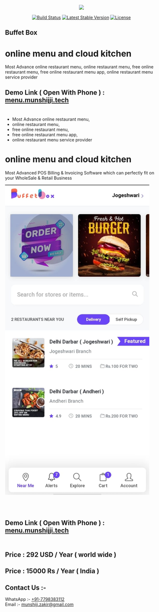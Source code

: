 <p align="center"><img src="https://menu.munshijji.tech/assets/img/logos/logo.png" width="150"></p>

<p align="center">
<a href="#"><img src="https://travis-ci.org/laravel/framework.svg" alt="Build Status"></a>
<!--<a href="#"><img src="https://poser.pugx.org/laravel/framework/d/total.svg" alt="Total Bills"></a>-->
<a href="#"><img src="https://poser.pugx.org/laravel/framework/v/stable.svg" alt="Latest Stable Version"></a>
<a href="#"><img src="https://poser.pugx.org/laravel/framework/license.svg" alt="License"></a>
</p>

## Buffet Box  

# online menu and cloud kitchen 
Most Advance online restaurant menu, online restaurant menu, free online restaurant menu, free online restaurant menu app, online restaurant menu service provider

## Demo Link ( Open With Phone ) : <a href="https://munshijji.tech/menu" target="_blank">menu.munshijji.tech</a> <br><br>

- Most Advance online restaurant menu, 
- online restaurant menu, 
- free online restaurant menu, 
- free online restaurant menu app, 
- online restaurant menu service provider


# online menu and cloud kitchen
Most Advanced POS Billing & Invoicing Software which can perfectly fit on your WholeSale &amp; Retail Business

<a href="https://munshijji.tech/menu" target="_blank"><img src="https://github.com/munshiji/online-menu-and-cloud-kitchen/blob/main/1.jpeg?raw=true"  alt="Online Menu"></a> 

<br><br>
## Demo Link ( Open With Phone ) : <a href="https://munshijji.tech/menu" target="_blank">menu.munshijji.tech</a> <br><br>


## Price : 292 USD / Year ( world wide )
## Price : 15000 Rs / Year ( India )


## Contact Us :- 

WhatsApp :- <a href="https://web.whatsapp.com/send?phone=917798383112" target="_blank" >+91-7798383112</a>
<br>
Email :- <a href="mailto:munshiji.zakir@gmail.com" target="_blank" >munshiji.zakir@gmail.com</a> 
